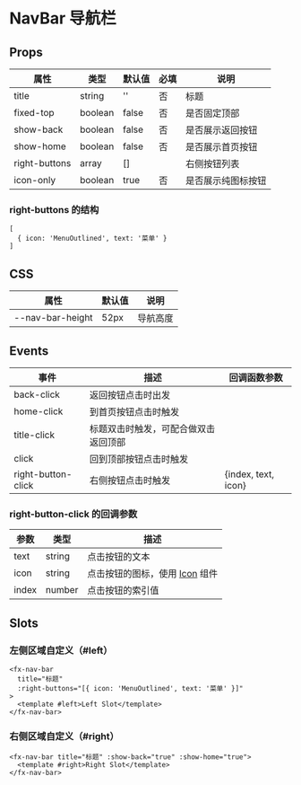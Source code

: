 # NavBar 导航栏

## Props

| 属性          | 类型    | 默认值 | 必填 | 说明               |
| ------------- | ------- | ------ | ---- | ------------------ |
| title         | string  | ''     | 否   | 标题               |
| fixed-top     | boolean | false  | 否   | 是否固定顶部       |
| show-back     | boolean | false  | 否   | 是否展示返回按钮   |
| show-home     | boolean | false  | 否   | 是否展示首页按钮   |
| right-buttons | array   | []     |      | 右侧按钮列表       |
| icon-only     | boolean | true   | 否   | 是否展示纯图标按钮 |

### right-buttons 的结构

```
[
  { icon: 'MenuOutlined', text: '菜单' }
]
```

## CSS

| 属性             | 默认值 | 说明     |
| ---------------- | ------ | -------- |
| --nav-bar-height | 52px   | 导航高度 |

## Events

| 事件               | 描述                                 | 回调函数参数        |
| ------------------ | ------------------------------------ | ------------------- |
| back-click         | 返回按钮点击时出发                   |                     |
| home-click         | 到首页按钮点击时触发                 |                     |
| title-click        | 标题双击时触发，可配合做双击返回顶部 |                     |
| click              | 回到顶部按钮点击时触发               |                     |
| right-button-click | 右侧按钮点击时触发                   | {index, text, icon} |

### right-button-click 的回调参数

| 参数  | 类型   | 描述                                        |
| ----- | ------ | ------------------------------------------- |
| text  | string | 点击按钮的文本                              |
| icon  | string | 点击按钮的图标，使用 [Icon](./Icon.md) 组件 |
| index | number | 点击按钮的索引值                            |

## Slots

### 左侧区域自定义（#left）

```
<fx-nav-bar
  title="标题"
  :right-buttons="[{ icon: 'MenuOutlined', text: '菜单' }]"
>
  <template #left>Left Slot</template>
</fx-nav-bar>
```

### 右侧区域自定义（#right）

```
<fx-nav-bar title="标题" :show-back="true" :show-home="true">
  <template #right>Right Slot</template>
</fx-nav-bar>
```
